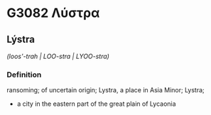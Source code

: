 # G3082 Λύστρα

## Lýstra

_(loos'-trah | LOO-stra | LYOO-stra)_

### Definition

ransoming; of uncertain origin; Lystra, a place in Asia Minor; Lystra; 

- a city in the eastern part of the great plain of Lycaonia
